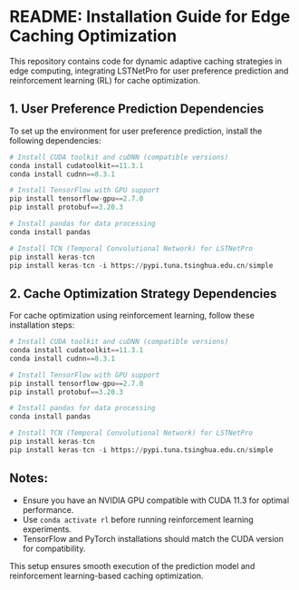 # README: Installation Guide for Edge Caching Optimization

This repository contains code for dynamic adaptive caching strategies in edge computing, integrating LSTNetPro for user preference prediction and reinforcement learning (RL) for cache optimization.

## 1. User Preference Prediction Dependencies

To set up the environment for user preference prediction, install the following dependencies:

```python
# Install CUDA toolkit and cuDNN (compatible versions)
conda install cudatoolkit==11.3.1
conda install cudnn==8.3.1

# Install TensorFlow with GPU support
pip install tensorflow-gpu==2.7.0
pip install protobuf==3.20.3

# Install pandas for data processing
conda install pandas

# Install TCN (Temporal Convolutional Network) for LSTNetPro
pip install keras-tcn
pip install keras-tcn -i https://pypi.tuna.tsinghua.edu.cn/simple
```

## 2. Cache Optimization Strategy Dependencies

For cache optimization using reinforcement learning, follow these installation steps:

```python
# Install CUDA toolkit and cuDNN (compatible versions)
conda install cudatoolkit==11.3.1
conda install cudnn==8.3.1

# Install TensorFlow with GPU support
pip install tensorflow-gpu==2.7.0
pip install protobuf==3.20.3

# Install pandas for data processing
conda install pandas

# Install TCN (Temporal Convolutional Network) for LSTNetPro
pip install keras-tcn
pip install keras-tcn -i https://pypi.tuna.tsinghua.edu.cn/simple
```

## Notes:

- Ensure you have an NVIDIA GPU compatible with CUDA 11.3 for optimal performance.
- Use `conda activate rl` before running reinforcement learning experiments.
- TensorFlow and PyTorch installations should match the CUDA version for compatibility.

This setup ensures smooth execution of the prediction model and reinforcement learning-based caching optimization.